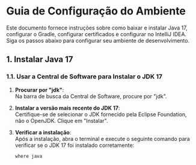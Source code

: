 # Guia de Configuração do Ambiente

Este documento fornece instruções sobre como baixar e instalar Java 17, configurar o Gradle, configurar certificados e configurar no IntelliJ IDEA. Siga os passos abaixo para configurar seu ambiente de desenvolvimento.

## 1. Instalar Java 17

### 1.1. Usar a Central de Software para Instalar o JDK 17

1. **Procurar por "jdk"**:  
   Na barra de busca da Central de Software, procure por "jdk".

2. **Instalar a versão mais recente do JDK 17**:  
   Certifique-se de selecionar o JDK fornecido pela Eclipse Foundation, não o OpenJDK. Clique em "Instalar".

3. **Verificar a instalação**:  
   Após a instalação, abra o terminal e execute o seguinte comando para verificar se o JDK 17 foi instalado corretamente:
   ```sh
   where java
